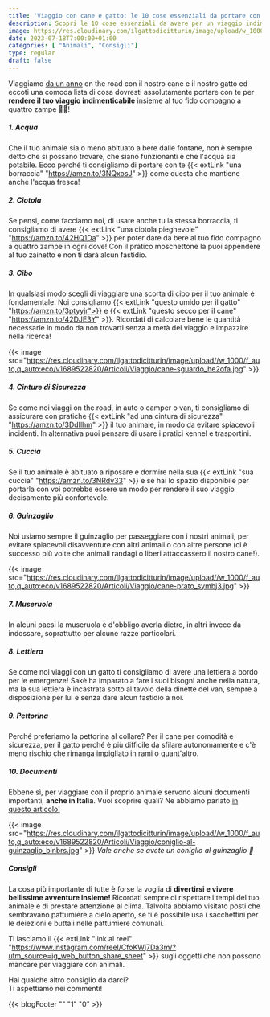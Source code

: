 ```yaml
---
title: 'Viaggio con cane e gatto: le 10 cose essenziali da portare con te!'
description: Scopri le 10 cose essenziali da avere per un viaggio indimenticabile con il tuo animale! Leggi il nostro articolo per pianificare al meglio la tua avventura.
image: https://res.cloudinary.com/ilgattodicitturin/image/upload/w_1000/f_auto,q_auto:eco/v1689522826/Articoli/Viaggio/gatto-guinzaglio_sl2l8z.jpg
date: 2023-07-18T7:00:00+01:00
categories: [ "Animali", "Consigli"]
type: regular   
draft: false
---
```


Viaggiamo [da un anno](/blog/un-anno-in-camper-quanto-costa) on the road con il nostro cane e il nostro gatto ed eccoti una comoda lista di cosa dovresti assolutamente portare con te per **rendere il tuo viaggio indimenticabile** insieme al tuo fido compagno a quattro zampe 🐶🐱!

##### 1. Acqua
Che il tuo animale sia o meno abituato a bere dalle fontane, non è sempre detto che si possano trovare, che siano funzionanti e che l'acqua sia potabile.
Ecco perché ti consigliamo di portare con te {{< extLink "una borraccia" "https://amzn.to/3NQxosJ" >}} come questa che mantiene anche l'acqua fresca!

##### 2. Ciotola
Se pensi, come facciamo noi, di usare anche tu la stessa borraccia, ti consigliamo di avere {{< extLink "una ciotola pieghevole" "https://amzn.to/42HQ1Da" >}} per poter dare da bere al tuo fido compagno a quattro zampe in ogni dove! Con il pratico moschettone la puoi appendere al tuo zainetto e non ti darà alcun fastidio. 

##### 3. Cibo
In qualsiasi modo scegli di viaggiare una scorta di cibo per il tuo animale è fondamentale.
Noi consigliamo {{< extLink "questo umido per il gatto" "https://amzn.to/3ptyyjr">}} e {{< extLink "questo secco per il cane" "https://amzn.to/42DJE3Y" >}}. Ricordati di calcolare bene le quantità necessarie in modo da non trovarti senza a metà del viaggio e impazzire nella ricerca!

{{< image src="https://res.cloudinary.com/ilgattodicitturin/image/upload//w_1000/f_auto,q_auto:eco/v1689522820/Articoli/Viaggio/cane-sguardo_he2ofa.jpg" >}}

##### 4. Cinture di Sicurezza 
Se come noi viaggi on the road, in auto o camper o van, ti consigliamo di assicurare con pratiche {{< extLink "ad una cintura di sicurezza" "https://amzn.to/3DdIlhm" >}} il tuo animale, in modo da evitare spiacevoli incidenti. In alternativa puoi pensare di usare i pratici kennel e trasportini.

##### 5. Cuccia
Se il tuo animale è abituato a riposare e dormire nella sua {{< extLink "sua cuccia" "https://amzn.to/3NRdv33" >}} e se hai lo spazio disponibile per portarla con voi potrebbe essere un modo per rendere il suo viaggio decisamente più confortevole. 

##### 6. Guinzaglio
Noi usiamo sempre il guinzaglio per passeggiare con i nostri animali, per evitare spiacevoli disavventure con altri animali o con altre persone (ci è successo più volte che animali randagi o liberi attaccassero il nostro cane!).

{{< image src="https://res.cloudinary.com/ilgattodicitturin/image/upload//w_1000/f_auto,q_auto:eco/v1689522820/Articoli/Viaggio/cane-prato_symbj3.jpg" >}}

##### 7. Museruola
In alcuni paesi la museruola è d'obbligo averla dietro, in altri invece da indossare, soprattutto per alcune razze particolari. 

##### 8. Lettiera
Se come noi viaggi con un gatto ti consigliamo di avere una lettiera a bordo per le emergenze! Sakè ha imparato a fare i suoi bisogni anche nella natura, ma la sua lettiera è incastrata sotto al tavolo della dinette del van, sempre a disposizione per lui e senza dare alcun fastidio a noi. 

##### 9. Pettorina 
Perché preferiamo la pettorina al collare?
Per il cane per comodità e sicurezza, per il gatto perché è più difficile da sfilare autonomamente e c'è meno rischio che rimanga impigliato in rami o quant'altro.

##### 10. Documenti
Ebbene sì, per viaggiare con il proprio animale servono alcuni documenti importanti, **anche in Italia**. 
Vuoi scoprire quali? 
Ne abbiamo parlato [in questo articolo!](/blog/viaggiare-con-cane-e-gatto-tutto-quello-che-devi-sapere)

{{< image src="https://res.cloudinary.com/ilgattodicitturin/image/upload//w_1000/f_auto,q_auto:eco/v1689522820/Articoli/Viaggio/coniglio-al-guinzaglio_binbrs.jpg" >}}
_Vale anche se avete un coniglio al guinzaglio 🐰_

##### Consigli
La cosa più importante di tutte è forse la voglia di **divertirsi e vivere bellissime avventure insieme!**
Ricordati sempre di rispettare i tempi del tuo animale e di prestare attenzione al clima.
Talvolta abbiamo visitato posti che sembravano pattumiere a cielo aperto, se ti è possibile usa i sacchettini per le deiezioni e buttali nelle pattumiere comunali. 

Ti lasciamo il {{< extLink "link al reel" "https://www.instagram.com/reel/CfoKWj7Da3m/?utm_source=ig_web_button_share_sheet" >}} sugli oggetti che non possono mancare per viaggiare con animali. 

Hai qualche altro consiglio da darci?   
Ti aspettiamo nei commenti!

{{< blogFooter "" "1" "0" >}}